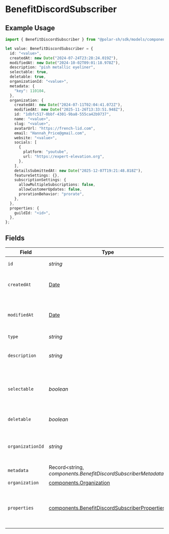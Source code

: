 # BenefitDiscordSubscriber

## Example Usage

```typescript
import { BenefitDiscordSubscriber } from "@polar-sh/sdk/models/components/benefitdiscordsubscriber.js";

let value: BenefitDiscordSubscriber = {
  id: "<value>",
  createdAt: new Date("2024-07-24T23:28:24.019Z"),
  modifiedAt: new Date("2024-10-02T09:01:18.978Z"),
  description: "pish metallic eyeliner",
  selectable: true,
  deletable: true,
  organizationId: "<value>",
  metadata: {
    "key": 110104,
  },
  organization: {
    createdAt: new Date("2024-07-11T02:04:41.072Z"),
    modifiedAt: new Date("2025-11-26T13:33:51.948Z"),
    id: "1dbfc517-0bbf-4301-9ba8-555ca42b9737",
    name: "<value>",
    slug: "<value>",
    avatarUrl: "https://french-lid.com",
    email: "Hannah_Price@gmail.com",
    website: "<value>",
    socials: [
      {
        platform: "youtube",
        url: "https://expert-elevation.org",
      },
    ],
    detailsSubmittedAt: new Date("2025-12-07T19:21:48.818Z"),
    featureSettings: {},
    subscriptionSettings: {
      allowMultipleSubscriptions: false,
      allowCustomerUpdates: false,
      prorationBehavior: "prorate",
    },
  },
  properties: {
    guildId: "<id>",
  },
};
```

## Fields

| Field                                                                                                          | Type                                                                                                           | Required                                                                                                       | Description                                                                                                    |
| -------------------------------------------------------------------------------------------------------------- | -------------------------------------------------------------------------------------------------------------- | -------------------------------------------------------------------------------------------------------------- | -------------------------------------------------------------------------------------------------------------- |
| `id`                                                                                                           | *string*                                                                                                       | :heavy_check_mark:                                                                                             | The ID of the benefit.                                                                                         |
| `createdAt`                                                                                                    | [Date](https://developer.mozilla.org/en-US/docs/Web/JavaScript/Reference/Global_Objects/Date)                  | :heavy_check_mark:                                                                                             | Creation timestamp of the object.                                                                              |
| `modifiedAt`                                                                                                   | [Date](https://developer.mozilla.org/en-US/docs/Web/JavaScript/Reference/Global_Objects/Date)                  | :heavy_check_mark:                                                                                             | Last modification timestamp of the object.                                                                     |
| `type`                                                                                                         | *string*                                                                                                       | :heavy_check_mark:                                                                                             | N/A                                                                                                            |
| `description`                                                                                                  | *string*                                                                                                       | :heavy_check_mark:                                                                                             | The description of the benefit.                                                                                |
| `selectable`                                                                                                   | *boolean*                                                                                                      | :heavy_check_mark:                                                                                             | Whether the benefit is selectable when creating a product.                                                     |
| `deletable`                                                                                                    | *boolean*                                                                                                      | :heavy_check_mark:                                                                                             | Whether the benefit is deletable.                                                                              |
| `organizationId`                                                                                               | *string*                                                                                                       | :heavy_check_mark:                                                                                             | The ID of the organization owning the benefit.                                                                 |
| `metadata`                                                                                                     | Record<string, *components.BenefitDiscordSubscriberMetadata*>                                                  | :heavy_check_mark:                                                                                             | N/A                                                                                                            |
| `organization`                                                                                                 | [components.Organization](../../models/components/organization.md)                                             | :heavy_check_mark:                                                                                             | N/A                                                                                                            |
| `properties`                                                                                                   | [components.BenefitDiscordSubscriberProperties](../../models/components/benefitdiscordsubscriberproperties.md) | :heavy_check_mark:                                                                                             | Properties available to subscribers for a benefit of type `discord`.                                           |